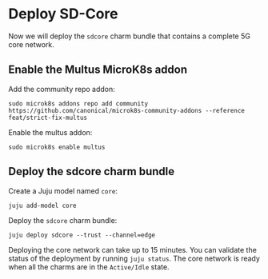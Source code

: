 # Deploy SD-Core

Now we will deploy the `sdcore` charm bundle that contains a complete 5G core network.

## Enable the Multus MicroK8s addon

Add the community repo addon:

```console
sudo microk8s addons repo add community https://github.com/canonical/microk8s-community-addons --reference feat/strict-fix-multus
```

Enable the multus addon:

```console
sudo microk8s enable multus
```

## Deploy the sdcore charm bundle

Create a Juju model named `core`:

```console
juju add-model core
```

Deploy the `sdcore` charm bundle:

```console
juju deploy sdcore --trust --channel=edge
```

Deploying the core network can take up to 15 minutes. You can validate the status of the 
deployment by running `juju status`. The core network is ready when all the charms are in the
`Active/Idle` state.
